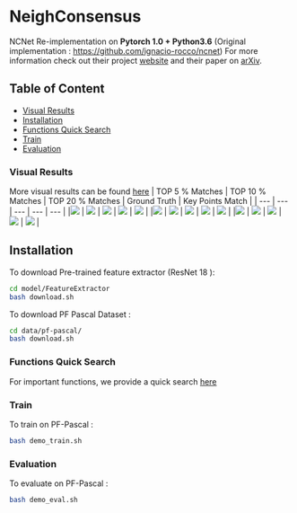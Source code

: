 # NeighConsensus
NCNet Re-implementation on **Pytorch 1.0 + Python3.6** (Original implementation : https://github.com/ignacio-rocco/ncnet)
For more information check out their project [website](https://www.di.ens.fr/willow/research/ncnet/) and their paper on [arXiv](https://arxiv.org/abs/1810.10510).

## Table of Content
* [Visual Results](#visual-results)
* [Installation](#installation)
* [Functions Quick Search](https://github.com/XiSHEN0220/NeighConsensus/blob/master/model/README.md)
* [Train](#train)
* [Evaluation](#evaluation)




### Visual Results

More visual results can be found [here](http://imagine.enpc.fr/~shenx/visualRes/Match.html)
| TOP 5 % Matches | TOP 10 % Matches | TOP 20 % Matches | Ground Truth | Key Points Match |
| --- | --- | --- | --- | --- |
|![](https://github.com/XiSHEN0220/NeighConsensus/blob/master/img/Top5_14.jpg) | ![](https://github.com/XiSHEN0220/NeighConsensus/blob/master/img/Top10_14.jpg) | ![](https://github.com/XiSHEN0220/NeighConsensus/blob/master/img/Top20_14.jpg) | ![](https://github.com/XiSHEN0220/NeighConsensus/blob/master/img/GT_14.jpg) | ![](https://github.com/XiSHEN0220/NeighConsensus/blob/master/img/KeyPointMatch14.jpg) |
|![](https://github.com/XiSHEN0220/NeighConsensus/blob/master/img/Top5_53.jpg) | ![](https://github.com/XiSHEN0220/NeighConsensus/blob/master/img/Top10_53.jpg) | ![](https://github.com/XiSHEN0220/NeighConsensus/blob/master/img/Top20_53.jpg) | ![](https://github.com/XiSHEN0220/NeighConsensus/blob/master/img/GT_53.jpg) | ![](https://github.com/XiSHEN0220/NeighConsensus/blob/master/img/KeyPointMatch53.jpg) |
|![](https://github.com/XiSHEN0220/NeighConsensus/blob/master/img/Top5_74.jpg) | ![](https://github.com/XiSHEN0220/NeighConsensus/blob/master/img/Top10_74.jpg) | ![](https://github.com/XiSHEN0220/NeighConsensus/blob/master/img/Top20_74.jpg) | ![](https://github.com/XiSHEN0220/NeighConsensus/blob/master/img/GT_74.jpg) | ![](https://github.com/XiSHEN0220/NeighConsensus/blob/master/img/KeyPointMatch74.jpg) |


## Installation

To download Pre-trained feature extractor (ResNet 18 ): 

``` Bash
cd model/FeatureExtractor
bash download.sh
```

To download PF Pascal Dataset : 

``` Bash
cd data/pf-pascal/
bash download.sh
```


### Functions Quick Search

For important functions, we provide a quick search [here](https://github.com/XiSHEN0220/NeighConsensus/blob/master/model/README.md)

### Train 

To train on PF-Pascal : 
``` Bash
bash demo_train.sh
``` 

### Evaluation

To evaluate on PF-Pascal : 
``` Bash
bash demo_eval.sh
```



